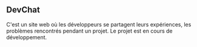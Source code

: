 ## DevChat

C'est un site web où les développeurs se partagent leurs expériences, les problèmes rencontrés pendant un projet.
Le projet est en cours de développement.